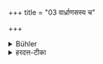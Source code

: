 +++
title = "03 वार्ध्राणसस्य च"

+++

<details><summary>Bühler</summary>

3. And by (offering the) meat of the (crane called) Vārdhrāṇasa.
</details>

<details><summary>हरदत्त-टीका</summary>

## सूत्रम्
वार्घ्राणस्य च ॥ ३ ॥  
### टिप्पनी
व्याख्यातो वार्घ्राणसः । तस्य मांसेनाऽऽनन्त्यं कालं प्रीतिर्भवति ॥३॥
</details>
